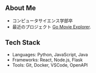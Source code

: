 ## About Me
- コンピュータサイエンス学部卒
- 最近のプロジェクト [Go Movie Explorer](https://github.com/recursion-go-webapi/go-movie-explorer).

## Tech Stack
- Languages: Python, JavaScript, Java
- Frameworks: React, Node.js, Flask
- Tools: Git, Docker, VSCode, OpenAPI
